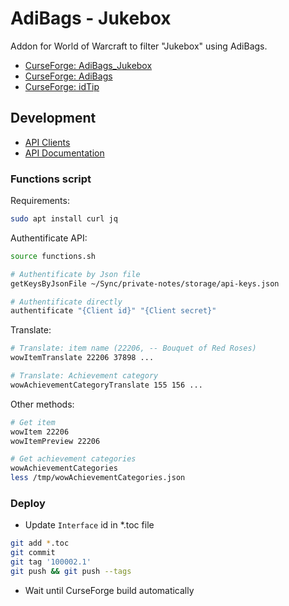 # AdiBags - Jukebox

Addon for World of Warcraft to filter "Jukebox" using AdiBags.

* [CurseForge: AdiBags_Jukebox](https://www.curseforge.com/wow/addons/adibags-jukebox)
* [CurseForge: AdiBags](https://www.curseforge.com/wow/addons/adibags)
* [CurseForge: idTip](https://www.curseforge.com/wow/addons/idTip)

## Development

* [API Clients](https://develop.battle.net/access/clients)
* [API Documentation](https://develop.battle.net/documentation/world-of-warcraft/game-data-apis)

### Functions script

Requirements:

```bash
sudo apt install curl jq
```

Authentificate API:

```bash
source functions.sh

# Authentificate by Json file
getKeysByJsonFile ~/Sync/private-notes/storage/api-keys.json

# Authentificate directly
authentificate "{Client id}" "{Client secret}"
```

Translate:

```bash
# Translate: item name (22206, -- Bouquet of Red Roses)
wowItemTranslate 22206 37898 ...

# Translate: Achievement category
wowAchievementCategoryTranslate 155 156 ...
```

Other methods:

```bash
# Get item
wowItem 22206
wowItemPreview 22206

# Get achievement categories
wowAchievementCategories
less /tmp/wowAchievementCategories.json
```

### Deploy

* Update `Interface` id in *.toc file

```bash
git add *.toc
git commit
git tag '100002.1'
git push && git push --tags
```

* Wait until CurseForge build automatically
